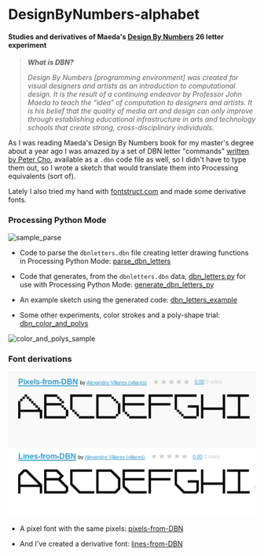 # DesignByNumbers-alphabet

#### Studies and derivatives of Maeda's [Design By Numbers](https://dbn.media.mit.edu/whatisdbn.html) 26 letter experiment

>***What is DBN?***
>
>*Design By Numbers [programming environment] was created for visual designers and artists as an introduction to computational design. It is the result of a continuing endeavor by Professor John Maeda to teach the “idea” of computation to designers and artists. It is his belief that the quality of media art and design can only improve through establishing educational infrastructure in arts and technology schools that create strong, cross-disciplinary individuals.*

As I was reading Maeda's Design By Numbers book for my master's degree about a year ago I was amazed by a set of DBN letter "commands" [written by Peter Cho](https://twitter.com/johnmaeda/status/1120021496733347840), available as a `.dbn` code file as well, so I didn't have to type them out, so I  wrote a sketch that would translate them into Processing equivalents (sort of).

Lately I  also tried my hand with [fontstruct.com](https://fontstruct.com) and made some derivative fonts. 


### Processing Python Mode

![sample_parse](https://raw.githubusercontent.com/villares/DesignByNumbers-alphabet/master/parse_dbn_letters/sample_parse.png)

- Code to parse the `dbnletters.dbn` file creating letter drawing functions in Processing Python Mode: [parse_dbn_letters](https://github.com/villares/DesignByNumbers-alphabet/tree/master/parse_dbn_letters)

- Code that generates, from the `dbnletters.dbn` data, [dbn_letters.py](https://github.com/villares/DesignByNumbers-alphabet/tree/master/dbn_letters_example/dbn_letters.py) for use with Processing Python Mode: [generate_dbn_letters_py](https://github.com/villares/DesignByNumbers-alphabet/tree/master/generate_dbn_letters_py) 

- An example sketch using the generated code: [dbn_letters_example](https://github.com/villares/DesignByNumbers-alphabet/tree/master/dbn_letters_example)

- Some other experiments, color strokes and a poly-shape trial: [dbn_color_and_polys](https://github.com/villares/DesignByNumbers-alphabet/tree/master/dbn_color_and_polys)

![color_and_polys_sample](https://raw.githubusercontent.com/villares/DesignByNumbers-alphabet/master/dbn_color_and_polys/color_and_polys_sample.png)

### Font derivations

![image](fontstruct.png)

- A pixel font with the same pixels: [pixels-from-DBN](https://fontstruct.com/fontstructions/show/1628742/pixels-from-dbn)

- And I've created a derivative font: [lines-from-DBN](https://fontstruct.com/fontstructions/show/1628754/)
